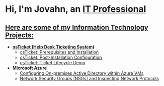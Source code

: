 <h1> Hi, I'm Jovahn, an <a href="https://www.linkedin.com/in/jovahn-benitez-1343a434b/">IT Professional </h1>

<h2>Here are some of my Information Technology Projects:</h2>

- <b>osTicket (Help Desk Ticketing System)</b>
  - [osTicket: Prerequisites and Installation](https://github.com/JBeezy888/osticket-prereqs)
  - [osTicket: Post-Installation Configuration](https://github.com/JBeezy888/osTicket-Post-Installation-Configuration)
  - [osTicket: Ticket Lifecycle Demo](https://github.com/JBeezy888/osTicket-Ticket-Lifecycle-Examples)
- <b>Microsoft Azure</b>
  - [Configuring On-premises Active Directory within Azure VMs](https://github.com/JBeezy888/configure-ad)
  - [Network Security Groups (NSGs) and Inspecting Network Protocols](https://github.com/JBeezy888/azure-network-protocols)
